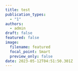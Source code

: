 ```yaml
---
title: test
publication_types:
  - "1"
authors:
  - admin
draft: false
featured: false
image:
  filename: featured
  focal_point: Smart
  preview_only: false
date: 2023-05-12T04:51:50.301Z
---
```


